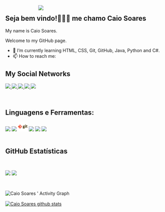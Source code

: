 <img src="https://raw.githubusercontent.com/MicaelliMedeiros/micaellimedeiros/master/image/computer-illustration.png" min-width="400px" max-width="400px" width="400px" align="right">

## Seja bem vindo!👋🏼👦 me chamo Caio Soares

My name is Caio Soares.

Welcome to my GitHub page.
<br>

- 🌱 I’m currently learning HTML, CSS, Git, GitHub, Java, Python and C#.
- 📫 How to reach me:

## **My Social Networks**

<p align="left">
  <a href="caio.soares17@outlook.com" alt="Outlook" target="_blank">
  <img src="https://img.shields.io/badge/Microsoft_Outlook-0078D4?style=for-the-badge&logo=microsoft-outlook&logoColor=white">
  </a> 

  <a href="https://www.linkedin.com/in/caio1soares/" alt="Linkedin" target="blank">
  <img src="https://img.shields.io/badge/LinkedIn-0077B5?style=for-the-badge&logo=linkedin&logoColor=white">
  </a> 
  
  <a href="https://wa.me/5581991388352" alt="WhatsApp" target="_blank">
  <img src="https://img.shields.io/badge/WhatsApp-25D366?style=for-the-badge&logo=whatsapp&logoColor=white">
  </a>

  <a href="https://www.twitter.com/caio1soares/" alt="Twitter" target="blank">
  <img src="https://img.shields.io/badge/Twitter-1DA1F2?style=for-the-badge&logo=twitter&logoColor=white">
  </a>

  <a href="https://www.instagram.com/caio1soares/" alt="Instagram" target="blank">
  <img src="https://img.shields.io/badge/Instagram-E4405F?style=for-the-badge&logo=instagram&logoColor=white">
  </a>
  </p>

<br>

## **Linguagens e Ferramentas:**  

<code><img height="30" src="https://img.shields.io/badge/HTML-239120?style=for-the-badge&logo=html5&logoColor=white"></code>
<code><img height="30" src="https://img.shields.io/badge/CSS-239120?&style=for-the-badge&logo=css3&logoColor=white"></code>
<code><img height="30" src="https://raw.githubusercontent.com/github/explore/80688e429a7d4ef2fca1e82350fe8e3517d3494d/topics/git/git.png"></code>
<code><img height="30" src="https://img.shields.io/badge/Python-3776AB?style=for-the-badge&logo=python&logoColor=white"></code>
<code><img height="30" src="https://img.shields.io/badge/Java-ED8B00?style=for-the-badge&logo=java&logoColor=white"></code>
<code><img height="30" src="https://img.shields.io/badge/C%23-239120?style=for-the-badge&logo=c-sharp&logoColor=white"></code>
<br>
<br>

## **GitHub Estatísticas**

<br/>
<p align="left">
   <img width="49.5%" src="https://github-readme-stats.vercel.app/api?username=caio1soares&show_icons=true&theme=gruvbox&hide_border=true" />
    <img width="49.5%" src="https://github-readme-streak-stats.herokuapp.com/?user=caio1soares&theme=gruvbox&hide_border=true" />
  </a>
</p>
<br>

![Caio Soares ' Activity Graph](https://activity-graph.herokuapp.com/graph?username=caio1soares&custom_title=Caio%20Contribution%20Graph&theme=gruvbox&bg_color=282828&hide_border=true&line=d1a01f&point=c58545)


<a href="https://github.com/caio1soares">
  <img align="center" src="https://github-readme-stats.vercel.app/api/top-langs/?username=caio1soares&theme=gruvbox&hide_langs_below=1" alt="Caio Soares github stats"/>
</a>
